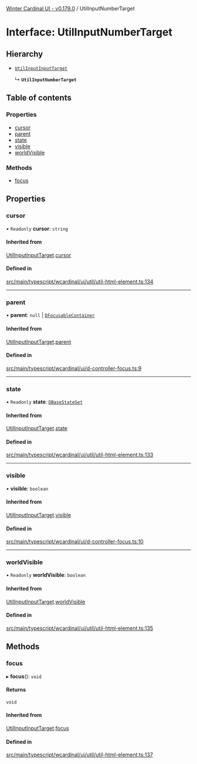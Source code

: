 [Winter Cardinal UI - v0.179.0](../index.md) / UtilInputNumberTarget

# Interface: UtilInputNumberTarget

## Hierarchy

- [`UtilInputInputTarget`](UtilInputInputTarget.md)

  ↳ **`UtilInputNumberTarget`**

## Table of contents

### Properties

- [cursor](UtilInputNumberTarget.md#cursor)
- [parent](UtilInputNumberTarget.md#parent)
- [state](UtilInputNumberTarget.md#state)
- [visible](UtilInputNumberTarget.md#visible)
- [worldVisible](UtilInputNumberTarget.md#worldvisible)

### Methods

- [focus](UtilInputNumberTarget.md#focus)

## Properties

### cursor

• `Readonly` **cursor**: `string`

#### Inherited from

[UtilInputInputTarget](UtilInputInputTarget.md).[cursor](UtilInputInputTarget.md#cursor)

#### Defined in

[src/main/typescript/wcardinal/ui/util/util-html-element.ts:134](https://github.com/winter-cardinal/winter-cardinal-ui/blob/v0.179.0/src/main/typescript/wcardinal/ui/util/util-html-element.ts#L134)

___

### parent

• **parent**: ``null`` \| [`DFocusableContainer`](DFocusableContainer.md)

#### Inherited from

[UtilInputInputTarget](UtilInputInputTarget.md).[parent](UtilInputInputTarget.md#parent)

#### Defined in

[src/main/typescript/wcardinal/ui/d-controller-focus.ts:9](https://github.com/winter-cardinal/winter-cardinal-ui/blob/v0.179.0/src/main/typescript/wcardinal/ui/d-controller-focus.ts#L9)

___

### state

• `Readonly` **state**: [`DBaseStateSet`](DBaseStateSet.md)

#### Inherited from

[UtilInputInputTarget](UtilInputInputTarget.md).[state](UtilInputInputTarget.md#state)

#### Defined in

[src/main/typescript/wcardinal/ui/util/util-html-element.ts:133](https://github.com/winter-cardinal/winter-cardinal-ui/blob/v0.179.0/src/main/typescript/wcardinal/ui/util/util-html-element.ts#L133)

___

### visible

• **visible**: `boolean`

#### Inherited from

[UtilInputInputTarget](UtilInputInputTarget.md).[visible](UtilInputInputTarget.md#visible)

#### Defined in

[src/main/typescript/wcardinal/ui/d-controller-focus.ts:10](https://github.com/winter-cardinal/winter-cardinal-ui/blob/v0.179.0/src/main/typescript/wcardinal/ui/d-controller-focus.ts#L10)

___

### worldVisible

• `Readonly` **worldVisible**: `boolean`

#### Inherited from

[UtilInputInputTarget](UtilInputInputTarget.md).[worldVisible](UtilInputInputTarget.md#worldvisible)

#### Defined in

[src/main/typescript/wcardinal/ui/util/util-html-element.ts:135](https://github.com/winter-cardinal/winter-cardinal-ui/blob/v0.179.0/src/main/typescript/wcardinal/ui/util/util-html-element.ts#L135)

## Methods

### focus

▸ **focus**(): `void`

#### Returns

`void`

#### Inherited from

[UtilInputInputTarget](UtilInputInputTarget.md).[focus](UtilInputInputTarget.md#focus)

#### Defined in

[src/main/typescript/wcardinal/ui/util/util-html-element.ts:137](https://github.com/winter-cardinal/winter-cardinal-ui/blob/v0.179.0/src/main/typescript/wcardinal/ui/util/util-html-element.ts#L137)
